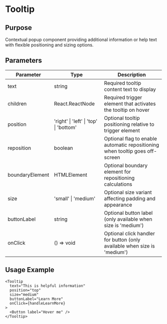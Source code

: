 # Tooltip

## Purpose
Contextual popup component providing additional information or help text with flexible positioning and sizing options.

## Parameters

| Parameter | Type | Description |
|-----------|------|-------------|
| text | string | Required tooltip content text to display |
| children | React.ReactNode | Required trigger element that activates the tooltip on hover |
| position | 'right' \| 'left' \| 'top' \| 'bottom' | Optional tooltip positioning relative to trigger element |
| reposition | boolean | Optional flag to enable automatic repositioning when tooltip goes off-screen |
| boundaryElement | HTMLElement | Optional boundary element for repositioning calculations |
| size | 'small' \| 'medium' | Optional size variant affecting padding and appearance |
| buttonLabel | string | Optional button label (only available when size is 'medium') |
| onClick | () => void | Optional click handler for button (only available when size is 'medium') |

## Usage Example
```tsx
<Tooltip 
  text="This is helpful information"
  position="top"
  size="medium"
  buttonLabel="Learn More"
  onClick={handleLearnMore}
>
  <Button label="Hover me" />
</Tooltip>
```